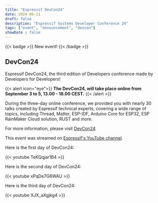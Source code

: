 ```yaml
---
title: "Espressif DevCon24"
date: 2024-06-11
draft: false
description: "Espressif Systems Developer Conference 24"
tags: ["event", "announcement", "devcon"]
showDate : false
---
```


{{< badge >}}
New event!
{{< /badge >}}

## DevCon24

Espressif DevCon24, the third edition of Developers conference made by Developers for Developers!

{{< alert icon="eye">}}
**The DevCon24, will take place online from September 3 to 5, 13.00 - 18.00 CEST.**
{{< /alert >}}

During the three-day online conference, we provided you with nearly 30 talks created by Espressif technical experts, covering a wide range of topics, including Thread, Matter, ESP-IDF, Arduino Core for ESP32, ESP RainMaker Cloud solution, RUST and more.

For more information, please visit [DevCon24](https://devcon.espressif.com)

This event was streamed on [Espressif's YouTube channel](https://www.youtube.com/watch?v=zO7b0PxaTnw&list=PLOzvoM7_KnrdtDvNgN6b-GQ-kLppmNxab).

Here is the first day of DevCon24:

{{< youtube TeKQqjar1B4 >}}

Here is the second day of DevCon24:

{{< youtube xPqDe7G6WAU >}}

Here is the third day of DevCon24:

{{< youtube XJX_aXgjkg4 >}}